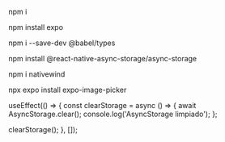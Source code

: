 npm i

npm install expo

npm i --save-dev @babel/types

npm install @react-native-async-storage/async-storage

npm i nativewind

npx expo install expo-image-picker

useEffect(() => {
  const clearStorage = async () => {
    await AsyncStorage.clear();
    console.log('AsyncStorage limpiado');
  };

  clearStorage();
}, []);